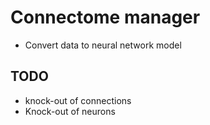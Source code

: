 # Connectome manager
+ Convert data to neural network model

## TODO
+ knock-out of connections
+ Knock-out of neurons
